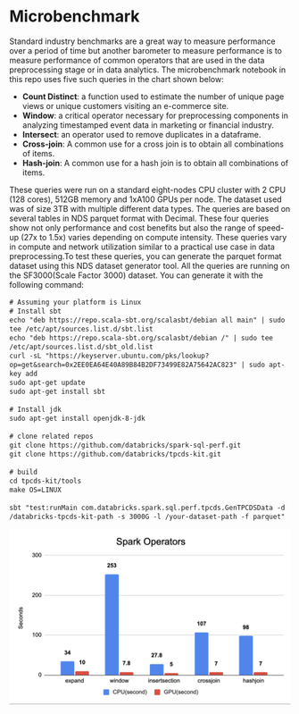 # Microbenchmark

Standard industry benchmarks are a great way to measure performance over 
a period of time but another barometer to measure performance is to measure
performance of common operators that are used in the data preprocessing stage or in data analytics.
The microbenchmark notebook in this repo uses five such queries in the chart shown below:

- **Count Distinct**: a function used to estimate the number of unique page views or 
  unique customers visiting an e-commerce site.
- **Window**: a critical operator necessary for preprocessing components in analyzing
  timestamped event data in marketing or financial industry.
- **Intersect**: an operator used to remove duplicates in a dataframe.
- **Cross-join**: A common use for a cross join is to obtain all combinations of items.
- **Hash-join**: A common use for a hash join is to obtain all combinations of items.

These queries were run on a standard eight-nodes CPU cluster with 2 CPU (128 cores),
512GB memory and 1xA100 GPUs per node. The dataset used was of size 3TB with multiple different data types.
The queries are based on several tables in NDS parquet format with Decimal. 
These four queries show not only performance and cost benefits but also the range of
speed-up (27x to 1.5x) varies depending on compute intensity. 
These queries vary in compute and network utilization similar to a practical use case in
data preprocessing.To test these queries, you can generate the parquet format dataset using
this NDS dataset generator tool. All the queries are running on the SF3000(Scale Factor 3000) dataset.
You can generate it with the following command:
```
# Assuming your platform is Linux
# Install sbt
echo "deb https://repo.scala-sbt.org/scalasbt/debian all main" | sudo tee /etc/apt/sources.list.d/sbt.list
echo "deb https://repo.scala-sbt.org/scalasbt/debian /" | sudo tee /etc/apt/sources.list.d/sbt_old.list
curl -sL "https://keyserver.ubuntu.com/pks/lookup?op=get&search=0x2EE0EA64E40A89B84B2DF73499E82A75642AC823" | sudo apt-key add
sudo apt-get update
sudo apt-get install sbt

# Install jdk 
sudo apt-get install openjdk-8-jdk

# clone related repos
git clone https://github.com/databricks/spark-sql-perf.git
git clone https://github.com/databricks/tpcds-kit.git

# build 
cd tpcds-kit/tools
make OS=LINUX

sbt "test:runMain com.databricks.spark.sql.perf.tpcds.GenTPCDSData -d /databricks-tpcds-kit-path -s 3000G -l /your-dataset-path -f parquet"
```

![microbenchmark-speedup](/docs/img/guides/microbm.png)

